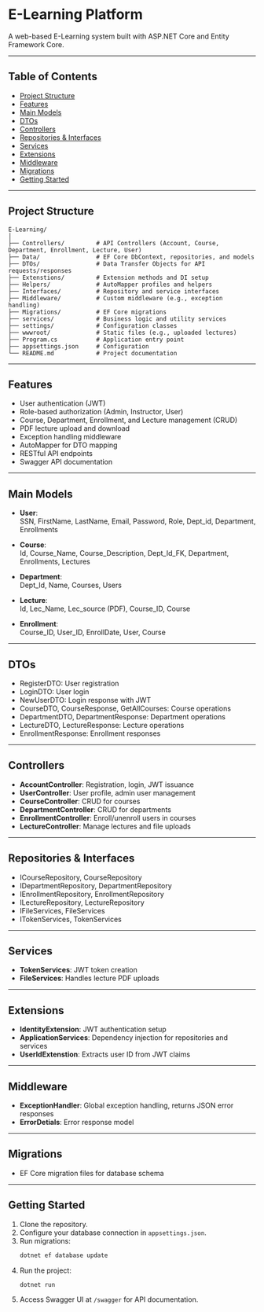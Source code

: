 # E-Learning Platform

A web-based E-Learning system built with ASP.NET Core and Entity Framework Core.

---

## Table of Contents

- [Project Structure](#project-structure)
- [Features](#features)
- [Main Models](#main-models)
- [DTOs](#dtos)
- [Controllers](#controllers)
- [Repositories & Interfaces](#repositories--interfaces)
- [Services](#services)
- [Extensions](#extensions)
- [Middleware](#middleware)
- [Migrations](#migrations)
- [Getting Started](#getting-started)

---

## Project Structure

```
E-Learning/
│
├── Controllers/         # API Controllers (Account, Course, Department, Enrollment, Lecture, User)
├── Data/                # EF Core DbContext, repositories, and models
├── DTOs/                # Data Transfer Objects for API requests/responses
├── Extenstions/         # Extension methods and DI setup
├── Helpers/             # AutoMapper profiles and helpers
├── Interfaces/          # Repository and service interfaces
├── Middleware/          # Custom middleware (e.g., exception handling)
├── Migrations/          # EF Core migrations
├── services/            # Business logic and utility services
├── settings/            # Configuration classes
├── wwwroot/             # Static files (e.g., uploaded lectures)
├── Program.cs           # Application entry point
├── appsettings.json     # Configuration
└── README.md            # Project documentation
```

---

## Features

- User authentication (JWT)
- Role-based authorization (Admin, Instructor, User)
- Course, Department, Enrollment, and Lecture management (CRUD)
- PDF lecture upload and download
- Exception handling middleware
- AutoMapper for DTO mapping
- RESTful API endpoints
- Swagger API documentation

---

## Main Models

- **User**:  
  SSN, FirstName, LastName, Email, Password, Role, Dept_id, Department, Enrollments

- **Course**:  
  Id, Course_Name, Course_Description, Dept_Id_FK, Department, Enrollments, Lectures

- **Department**:  
  Dept_Id, Name, Courses, Users

- **Lecture**:  
  Id, Lec_Name, Lec_source (PDF), Course_ID, Course

- **Enrollment**:  
  Course_ID, User_ID, EnrollDate, User, Course

---

## DTOs

- RegisterDTO: User registration
- LoginDTO: User login
- NewUserDTO: Login response with JWT
- CourseDTO, CourseResponse, GetAllCourses: Course operations
- DepartmentDTO, DepartmentResponse: Department operations
- LectureDTO, LectureResponse: Lecture operations
- EnrollmentResponse: Enrollment responses

---

## Controllers

- **AccountController**: Registration, login, JWT issuance
- **UserController**: User profile, admin user management
- **CourseController**: CRUD for courses
- **DepartmentController**: CRUD for departments
- **EnrollmentController**: Enroll/unenroll users in courses
- **LectureController**: Manage lectures and file uploads

---

## Repositories & Interfaces

- ICourseRepository, CourseRepository
- IDepartmentRepository, DepartmentRepository
- IEnrollmentRepository, EnrollmentRepository
- ILectureRepository, LectureRepository
- IFileServices, FileServices
- ITokenServices, TokenServices

---

## Services

- **TokenServices**: JWT token creation
- **FileServices**: Handles lecture PDF uploads

---

## Extensions

- **IdentityExtension**: JWT authentication setup
- **ApplicationServices**: Dependency injection for repositories and services
- **UserIdExtenstion**: Extracts user ID from JWT claims

---

## Middleware

- **ExceptionHandler**: Global exception handling, returns JSON error responses
- **ErrorDetials**: Error response model

---

## Migrations

- EF Core migration files for database schema

---

## Getting Started

1. Clone the repository.
2. Configure your database connection in `appsettings.json`.
3. Run migrations:
   ```sh
   dotnet ef database update
   ```
4. Run the project:
   ```sh
   dotnet run
   ```
5. Access Swagger UI at `/swagger` for API documentation.

